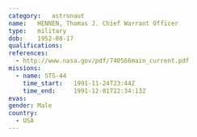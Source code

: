 ```yaml
---
category:	astronaut
name:	HENNEN, Thomas J. Chief Warrant Officer
type:	military
dob:	1952-08-17
qualifications:
references:
  - http://www.nasa.gov/pdf/740566main_current.pdf
missions:
  - name: STS-44
    time_start:   1991-11-24T23:44Z
    time_end:     1991-12-01T22:34:13Z
evas:
gender:	Male
country:
  - USA
---
```

